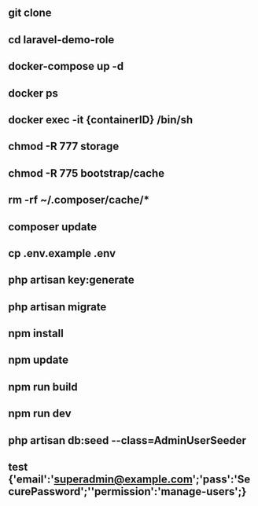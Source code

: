 ## git clone
## cd laravel-demo-role
## docker-compose up -d
## docker ps 
## docker exec -it {containerID} /bin/sh
## chmod -R 777 storage
## chmod -R 775 bootstrap/cache
## rm -rf ~/.composer/cache/*
## composer update
## cp .env.example .env
## php artisan key:generate
## php artisan migrate
## npm install
## npm update
## npm run build
## npm run dev
## php artisan db:seed --class=AdminUserSeeder
## test {'email':'superadmin@example.com';'pass':'SecurePassword';''permission':'manage-users';}
